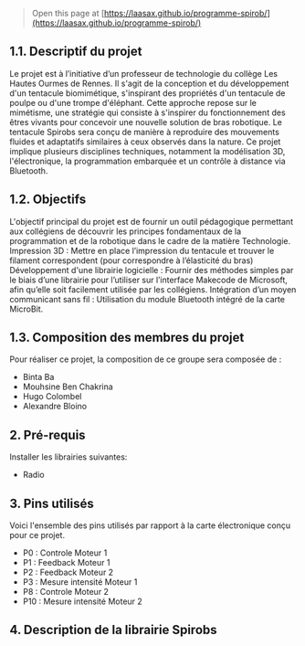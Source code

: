 
> Open this page at [https://laasax.github.io/programme-spirob/](https://laasax.github.io/programme-spirob/)

## 1.1. Descriptif du projet
Le projet est à l’initiative d’un professeur de technologie du collège Les Hautes Ourmes de Rennes.
Il s'agit de la conception et du développement d'un tentacule biomimétique, s'inspirant des propriétés d'un tentacule de poulpe ou d'une trompe d'éléphant. Cette approche repose sur le mimétisme, une stratégie qui consiste à s'inspirer du fonctionnement des êtres vivants pour concevoir une nouvelle solution de bras robotique.
Le tentacule Spirobs sera conçu de manière à reproduire des mouvements fluides et adaptatifs similaires à ceux observés dans la nature. Ce projet implique plusieurs disciplines techniques, notamment la modélisation 3D, l'électronique, la programmation embarquée et un contrôle à distance via Bluetooth.

## 1.2. Objectifs
L'objectif principal du projet est de fournir un outil pédagogique permettant aux collégiens de découvrir les principes fondamentaux de la programmation et de la robotique dans le cadre de la matière Technologie.
Impression 3D : Mettre en place l’impression du tentacule et trouver le filament correspondent (pour correspondre à l’élasticité du bras)
Développement d'une librairie logicielle : Fournir des méthodes simples par le biais d’une librairie pour l’utiliser sur l’interface Makecode de Microsoft, afin qu’elle soit facilement utilisée par les collégiens.
Intégration d’un moyen communicant sans fil : Utilisation du module Bluetooth intégré de la carte MicroBit.

## 1.3. Composition des membres du projet
Pour réaliser ce projet, la composition de ce groupe sera composée de :
* Binta Ba
* Mouhsine Ben Chakrina
* Hugo Colombel
* Alexandre Bloino

## 2. Pré-requis

Installer les librairies suivantes:
* Radio

## 3. Pins utilisés

Voici l'ensemble des pins utilisés par rapport à la carte électronique conçu pour ce projet.

* P0	: Controle Moteur 1
* P1	: Feedback Moteur 1
* P2	: Feedback Moteur 2
* P3	: Mesure intensité Moteur 1
* P8	: Controle Moteur 2
* P10	: Mesure intensité Moteur 2

## 4. Description de la librairie Spirobs

